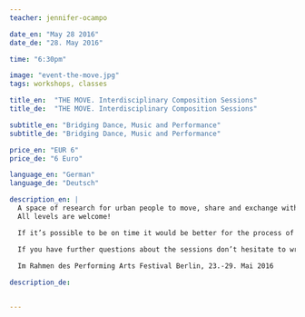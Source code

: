 ```yaml
---
teacher: jennifer-ocampo

date_en: "May 28 2016"
date_de: "28. May 2016"

time: "6:30pm"

image: "event-the-move.jpg"
tags: workshops, classes

title_en:  "THE MOVE. Interdisciplinary Composition Sessions"
title_de:  "THE MOVE. Interdisciplinary Composition Sessions"

subtitle_en: "Bridging Dance, Music and Performance"
subtitle_de: "Bridging Dance, Music and Performance"

price_en: "EUR 6"
price_de: "6 Euro"

language_en: "German"
language_de: "Deutsch"

description_en: |
  A space of research for urban people to move, share and exchange with each other. All dancers, movers, performers and musicians are welcome. The sessions are guided by the choreographer Jennifer Ocampo Monsalve who, together with URBANRAUM, is interested to offer a space to enrich our tools for improvisation, creation and composition.
  All levels are welcome!

  If it’s possible to be on time it would be better for the process of the session but you can jump in as well in case you can’t make it on time.

  If you have further questions about the sessions don’t hesitate to write to the choreographer, Jennifer Ocampo Monsalve.
  
  Im Rahmen des Performing Arts Festival Berlin, 23.-29. Mai 2016

description_de:


---
```

